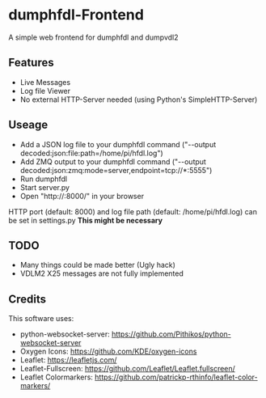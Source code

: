 # dumphfdl-Frontend
A simple web frontend for dumphfdl and dumpvdl2
## Features
- Live Messages
- Log file Viewer
- No external HTTP-Server needed (using Python's SimpleHTTP-Server)

## Useage
- Add a JSON log file to your dumphfdl command ("--output decoded:json:file:path=/home/pi/hfdl.log")
- Add ZMQ output to your dumphfdl command ("--output decoded:json:zmq:mode=server,endpoint=tcp://*:5555")
- Run dumphfdl
- Start server.py
- Open "http://<device-ip>:8000/" in your browser

HTTP port (default: 8000) and log file path (default: /home/pi/hfdl.log) can be set in settings.py  **This might be necessary**

## TODO
- Many things could be made better (Ugly hack)
- VDLM2 X25 messages are not fully implemented 

## Credits
This software uses:
- python-websocket-server: https://github.com/Pithikos/python-websocket-server
- Oxygen Icons: https://github.com/KDE/oxygen-icons
- Leaflet: https://leafletjs.com/
- Leaflet-Fullscreen: https://github.com/Leaflet/Leaflet.fullscreen/
- Leaflet Colormarkers: https://github.com/patrickp-rthinfo/leaflet-color-markers/
